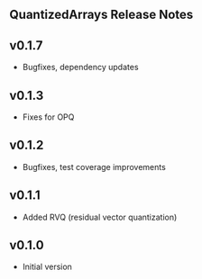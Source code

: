 ## QuantizedArrays Release Notes
v0.1.7
-----
 - Bugfixes, dependency updates

v0.1.3
------
 - Fixes for OPQ

v0.1.2
------
 - Bugfixes, test coverage improvements

v0.1.1
------
 - Added RVQ (residual vector quantization)

v0.1.0
------
 - Initial version
